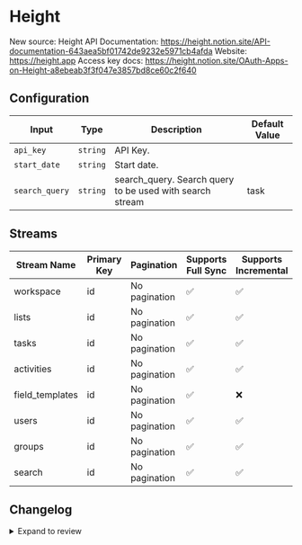 # Height
New source: Height
API Documentation: https://height.notion.site/API-documentation-643aea5bf01742de9232e5971cb4afda
Website: https://height.app
Access key docs: https://height.notion.site/OAuth-Apps-on-Height-a8ebeab3f3f047e3857bd8ce60c2f640

## Configuration

| Input | Type | Description | Default Value |
|-------|------|-------------|---------------|
| `api_key` | `string` | API Key.  |  |
| `start_date` | `string` | Start date.  |  |
| `search_query` | `string` | search_query. Search query to be used with search stream | task |

## Streams
| Stream Name | Primary Key | Pagination | Supports Full Sync | Supports Incremental |
|-------------|-------------|------------|---------------------|----------------------|
| workspace | id | No pagination | ✅ |  ✅  |
| lists | id | No pagination | ✅ |  ✅  |
| tasks | id | No pagination | ✅ |  ✅  |
| activities | id | No pagination | ✅ |  ✅  |
| field_templates | id | No pagination | ✅ |  ❌  |
| users | id | No pagination | ✅ |  ✅  |
| groups | id | No pagination | ✅ |  ✅  |
| search | id | No pagination | ✅ |  ✅  |

## Changelog

<details>
  <summary>Expand to review</summary>

| Version          | Date       | Subject        |
|------------------|------------|----------------|
| 0.0.1 | 2024-08-31 | Initial release by [@btkcodedev](https://github.com/btkcodedev) via Connector Builder|

</details>